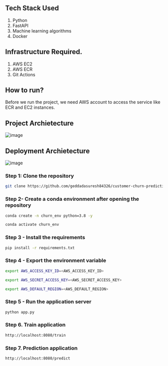 ## Tech Stack Used
1. Python 
2. FastAPI 
3. Machine learning algorithms
4. Docker

## Infrastructure Required.

1. AWS EC2
2. AWS ECR
3. Git Actions

## How to run?
Before we run the project, we need AWS account to access the service like ECR and EC2 instances.


## Project Archietecture
![image](https://user-images.githubusercontent.com/57321948/193536768-ae704adc-32d9-4c6c-b234-79c152f756c5.png)


## Deployment Archietecture
![image](https://user-images.githubusercontent.com/57321948/193536973-4530fe7d-5509-4609-bfd2-cd702fc82423.png)


### Step 1: Clone the repository
```bash
git clone https://github.com/geddadasuresh84326/customer-churn-prediction.git
```

### Step 2- Create a conda environment after opening the repository

```bash
conda create -n churn_env python=3.8 -y
```

```bash
conda activate churn_env
```

### Step 3 - Install the requirements
```bash
pip install -r requirements.txt
```

### Step 4 - Export the environment variable
```bash
export AWS_ACCESS_KEY_ID=<AWS_ACCESS_KEY_ID>

export AWS_SECRET_ACCESS_KEY=<AWS_SECRET_ACCESS_KEY>

export AWS_DEFAULT_REGION=<AWS_DEFAULT_REGION>

```

### Step 5 - Run the application server
```bash
python app.py
```

### Step 6. Train application
```bash
http://localhost:8080/train

```

### Step 7. Prediction application
```bash
http://localhost:8080/predict

```

